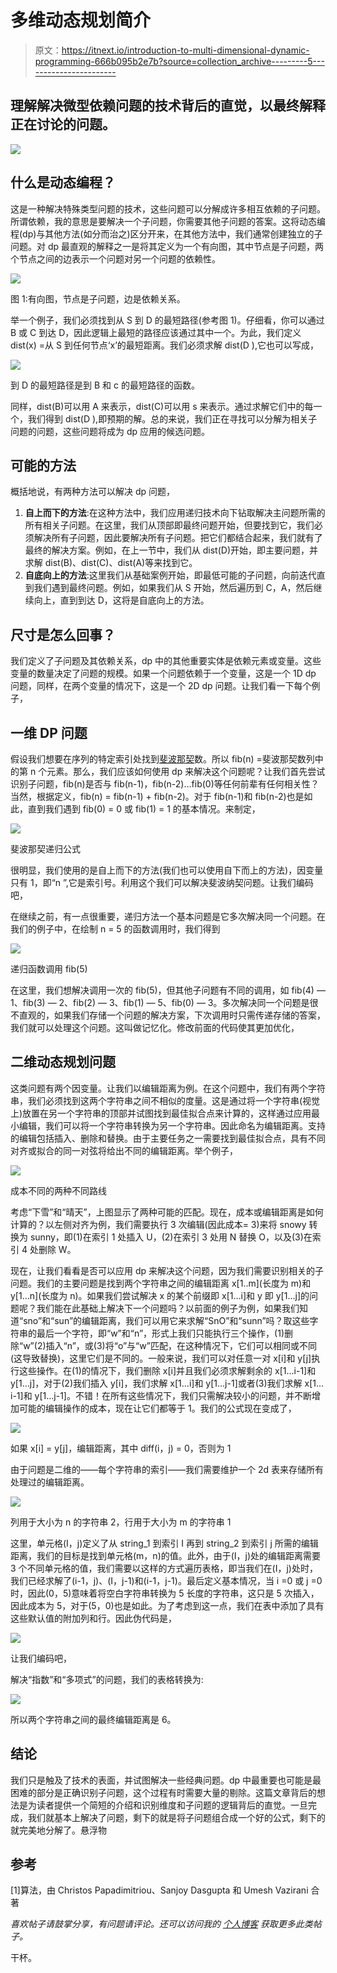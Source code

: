 # 多维动态规划简介

> 原文：<https://itnext.io/introduction-to-multi-dimensional-dynamic-programming-666b095b2e7b?source=collection_archive---------5----------------------->

## 理解解决微型依赖问题的技术背后的直觉，以最终解释正在讨论的问题。

![](img/c622f331952a58c952c4b4d43651ccda.png)

## 什么是动态编程？

这是一种解决特殊类型问题的技术，这些问题可以分解成许多相互依赖的子问题。所谓依赖，我的意思是要解决一个子问题，你需要其他子问题的答案。这将动态编程(dp)与其他方法(如分而治之)区分开来，在其他方法中，我们通常创建独立的子问题。对 dp 最直观的解释之一是将其定义为一个有向图，其中节点是子问题，两个节点之间的边表示一个问题对另一个问题的依赖性。

![](img/16ace8715df4f6e1bd0bb596f6500e3c.png)

图 1:有向图，节点是子问题，边是依赖关系。

举一个例子，我们必须找到从 S 到 D 的最短路径(参考图 1)。仔细看，你可以通过 B 或 C 到达 D，因此逻辑上最短的路径应该通过其中一个。为此，我们定义 dist(x) =从 S 到任何节点‘x’的最短距离。我们必须求解 dist(D ),它也可以写成，

![](img/bc917508116b67fa8a36dbc9e4f98763.png)

到 D 的最短路径是到 B 和 c 的最短路径的函数。

同样，dist(B)可以用 A 来表示，dist(C)可以用 s 来表示。通过求解它们中的每一个，我们得到 dist(D ),即预期的解。总的来说，我们正在寻找可以分解为相关子问题的问题，这些问题将成为 dp 应用的候选问题。

## 可能的方法

概括地说，有两种方法可以解决 dp 问题，

1.  **自上而下的方法**:在这种方法中，我们应用递归技术向下钻取解决主问题所需的所有相关子问题。在这里，我们从顶部即最终问题开始，但要找到它，我们必须解决所有子问题，因此要解决所有子问题。把它们都结合起来，我们就有了最终的解决方案。例如，在上一节中，我们从 dist(D)开始，即主要问题，并求解 dist(B)、dist(C)、dist(A)等来找到它。
2.  **自底向上的方法**:这里我们从基础案例开始，即最低可能的子问题，向前迭代直到我们遇到最终问题。例如，如果我们从 S 开始，然后遍历到 C，A，然后继续向上，直到到达 D，这将是自底向上的方法。

## 尺寸是怎么回事？

我们定义了子问题及其依赖关系，dp 中的其他重要实体是依赖元素或变量。这些变量的数量决定了问题的规模。如果一个问题依赖于一个变量，这是一个 1D dp 问题，同样，在两个变量的情况下，这是一个 2D dp 问题。让我们看一下每个例子，

## 一维 DP 问题

假设我们想要在序列的特定索引处找到[斐波那契](https://en.wikipedia.org/wiki/Fibonacci_number)数。所以 fib(n) =斐波那契数列中的第 n 个元素。那么，我们应该如何使用 dp 来解决这个问题呢？让我们首先尝试识别子问题，fib(n)是否与 fib(n-1)，fib(n-2)…fib(0)等任何前辈有任何相关性？当然，根据定义，fib(n) = fib(n-1) + fib(n-2)。对于 fib(n-1)和 fib(n-2)也是如此，直到我们遇到 fib(0) = 0 或 fib(1) = 1 的基本情况。来制定，

![](img/e452bb69d7a3047cee16cbb76e6a2013.png)

斐波那契递归公式

很明显，我们使用的是自上而下的方法(我们也可以使用自下而上的方法)，因变量只有 1，即“n ”,它是索引号。利用这个我们可以解决斐波纳契问题。让我们编码吧，

在继续之前，有一点很重要，递归方法一个基本问题是它多次解决同一个问题。在我们的例子中，在绘制 n = 5 的函数调用时，我们得到

![](img/d6dd8be2b191fec3ce089146e50599c9.png)

递归函数调用 fib(5)

在这里，我们想解决调用一次的 fib(5)，但其他子问题有不同的调用，如 fib(4) — 1、fib(3) — 2、fib(2) — 3、fib(1) — 5、fib(0) — 3。多次解决同一个问题是很不直观的，如果我们存储一个问题的解决方案，下次调用时只需传递存储的答案，我们就可以处理这个问题。这叫做记忆化。修改前面的代码使其更加优化，

## 二维动态规划问题

这类问题有两个因变量。让我们以编辑距离为例。在这个问题中，我们有两个字符串，我们必须找到这两个字符串之间不相似的度量。这是通过将一个字符串(视觉上)放置在另一个字符串的顶部并试图找到最佳拟合点来计算的，这样通过应用最小编辑，我们可以将一个字符串转换为另一个字符串。因此命名为编辑距离。支持的编辑包括插入、删除和替换。由于主要任务之一需要找到最佳拟合点，具有不同对齐或拟合的同一对弦将给出不同的编辑距离。举个例子，

![](img/42c36dd980e69b273b660590823f2dbe.png)

成本不同的两种不同路线

考虑“下雪”和“晴天”，上图显示了两种可能的匹配。现在，成本或编辑距离是如何计算的？以左侧对齐为例，我们需要执行 3 次编辑(因此成本= 3)来将 snowy 转换为 sunny，即(1)在索引 1 处插入 U，(2)在索引 3 处用 N 替换 O，以及(3)在索引 4 处删除 W。

现在，让我们看看是否可以应用 dp 来解决这个问题，因为我们需要识别相关的子问题。我们的主要问题是找到两个字符串之间的编辑距离 x[1..m](长度为 m)和 y[1…n](长度为 n)。如果我们尝试解决 x 的某个前缀即 x[1…i]和 y 即 y[1…j]的问题呢？我们能在此基础上解决下一个问题吗？以前面的例子为例，如果我们知道“sno”和“sun”的编辑距离，我们可以用它来求解“SnO”和“sunn”吗？取这些字符串的最后一个字符，即“w”和“n”，形式上我们只能执行三个操作，(1)删除“w”(2)插入“n”，或(3)将“o”与“w”匹配，在这种情况下，它们可以相同或不同(这导致替换)，这里它们是不同的。一般来说，我们可以对任意一对 x[i]和 y[j]执行这些操作。在(1)的情况下，我们删除 x[i]并且我们必须求解剩余的 x[1...i-1]和 y[1…j]，对于(2)我们插入 y[i]，我们求解 x[1…i]和 y[1…j-1]或者(3)我们求解 x[1…i-1]和 y[1…j-1]。不错！在所有这些情况下，我们只需解决较小的问题，并不断增加可能的编辑操作的成本，现在让它们都等于 1。我们的公式现在变成了，

![](img/713f6c9e7c844a11ce0a27f634ba6fc9.png)

如果 x[i] = y[j]，编辑距离，其中 diff(i，j) = 0，否则为 1

由于问题是二维的——每个字符串的索引——我们需要维护一个 2d 表来存储所有处理过的编辑距离。

![](img/e2d4d2e95eff8010124b85a82bb7be6d.png)

列用于大小为 n 的字符串 2，行用于大小为 m 的字符串 1

这里，单元格(I，j)定义了从 string_1 到索引 I 再到 string_2 到索引 j 所需的编辑距离，我们的目标是找到单元格(m，n)的值。此外，由于(I，j)处的编辑距离需要 3 个不同单元格的值，我们需要以这样的方式遍历表格，即当我们在(I，j)处时，我们已经求解了(i-1，j)、(I，j-1)和(i-1，j-1)。最后定义基本情况，当 i =0 或 j =0 时，因此(0，5)意味着将空白字符串转换为 5 长度的字符串，这只是 5 次插入，因此成本为 5，对于(5，0)也是如此。为了考虑到这一点，我们在表中添加了具有这些默认值的附加列和行。因此伪代码是，

![](img/8e8863dc55d64706ac5c38551d4245de.png)

让我们编码吧，

解决“指数”和“多项式”的问题，我们的表格转换为:

![](img/2e70c1c004bf789b31f5641b00959422.png)

所以两个字符串之间的最终编辑距离是 6。

## 结论

我们只是触及了技术的表面，并试图解决一些经典问题。dp 中最重要也可能是最困难的部分是正确识别子问题，这个过程有时需要大量的剔除。这篇文章背后的想法是为读者提供一个简短的介绍和识别维度和子问题的逻辑背后的直觉。一旦完成，我们就基本上解决了问题，剩下的就是将子问题组合成一个好的公式，剩下的就完美地分解了。悬浮物

## 参考

[1]算法，由 Christos Papadimitriou、Sanjoy Dasgupta 和 Umesh Vazirani 合著

*喜欢帖子请鼓掌分享，有问题请评论。还可以访问我的* [*个人博客*](http://mohitmayank.com) *获取更多此类帖子。*

干杯。